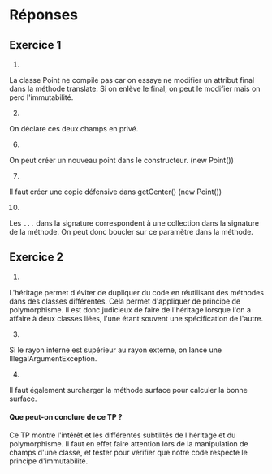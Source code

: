 # Réponses

## Exercice 1
1.
La classe Point ne compile pas car on essaye ne modifier un attribut final dans la méthode translate.
Si on enlève le final, on peut le modifier mais on perd l'immutabilité.

2.
On déclare ces deux champs en privé.

6.
On peut créer un nouveau point dans le constructeur. (new Point())

7.
Il faut créer une copie défensive dans getCenter() (new Point())

10.
Les `...` dans la signature correspondent à une collection dans la signature de la méthode. 
On peut donc boucler sur ce paramètre dans la méthode.

## Exercice 2
1.
L'héritage permet d'éviter de dupliquer du code en réutilisant des méthodes dans des classes différentes. Cela permet d'appliquer de principe de polymorphisme. Il est donc judicieux de faire de l'héritage lorsque l'on a affaire à deux classes liées, l'une  étant souvent une spécification de l'autre.

3.
Si le rayon interne est supérieur au rayon externe, on lance une IllegalArgumentException.

4.
Il faut également surcharger la méthode surface pour calculer la bonne surface.

#### Que peut-on conclure de ce TP ?
Ce TP montre l'intérêt et les différentes subtilités de l'héritage et du polymorphisme. 
Il faut en effet faire attention lors de la manipulation de champs d'une classe, et tester pour vérifier que notre code respecte le principe d'immutabilité.